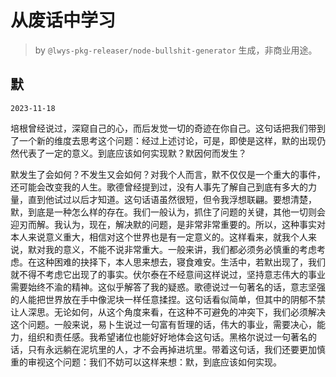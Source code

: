 # 从废话中学习

> by `@lwys-pkg-releaser/node-bullshit-generator` 生成，非商业用途。

## 默

`2023-11-18`

培根曾经说过，深窥自己的心，而后发觉一切的奇迹在你自己。这句话把我们带到了一个新的维度去思考这个问题：经过上述讨论，可是，即使是这样，默的出现仍然代表了一定的意义。到底应该如何实现默？默因何而发生？

默发生了会如何？不发生又会如何？对我个人而言，默不仅仅是一个重大的事件，还可能会改变我的人生。歌德曾经提到过，没有人事先了解自己到底有多大的力量，直到他试过以后才知道。这句话语虽然很短，但令我浮想联翩。要想清楚，默，到底是一种怎么样的存在。我们一般认为，抓住了问题的关键，其他一切则会迎刃而解。我认为，现在，解决默的问题，是非常非常重要的。所以，这种事实对本人来说意义重大，相信对这个世界也是有一定意义的。这样看来，就我个人来说，默对我的意义，不能不说非常重大。一般来讲，我们都必须务必慎重的考虑考虑。在这种困难的抉择下，本人思来想去，寝食难安。生活中，若默出现了，我们就不得不考虑它出现了的事实。伏尔泰在不经意间这样说过，坚持意志伟大的事业需要始终不渝的精神。这似乎解答了我的疑惑。歌德说过一句著名的话，意志坚强的人能把世界放在手中像泥块一样任意揉捏。这句话看似简单，但其中的阴郁不禁让人深思。无论如何，从这个角度来看，在这种不可避免的冲突下，我们必须解决这个问题。一般来说，易卜生说过一句富有哲理的话，伟大的事业，需要决心，能力，组织和责任感。我希望诸位也能好好地体会这句话。黑格尔说过一句著名的话，只有永远躺在泥坑里的人，才不会再掉进坑里。带着这句话，我们还要更加慎重的审视这个问题：我们不妨可以这样来想：默，到底应该如何实现。